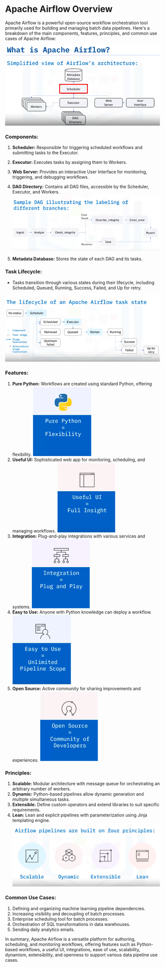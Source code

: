 # Apache Airflow Overview
Apache Airflow is a powerful open-source workflow orchestration tool primarily used for building and managing batch data pipelines. Here's a breakdown of the main components, features, principles, and common use cases of Apache Airflow:

![alt text](image.png)

### Components:
1. **Scheduler:** Responsible for triggering scheduled workflows and submitting tasks to the Executor.
2. **Executor:** Executes tasks by assigning them to Workers.
3. **Web Server:** Provides an interactive User Interface for monitoring, triggering, and debugging workflows.
4. **DAG Directory:** Contains all DAG files, accessible by the Scheduler, Executor, and Workers.
![alt text](image-1.png)

5. **Metadata Database:** Stores the state of each DAG and its tasks.


### Task Lifecycle:
- Tasks transition through various states during their lifecycle, including Scheduled, Queued, Running, Success, Failed, and Up for retry.

![alt text](image-2.png)

### Features:

1. **Pure Python:** Workflows are created using standard Python, offering flexibility.
![alt text](image-3.png)
2. **Useful UI:** Sophisticated web app for monitoring, scheduling, and managing workflows.
![alt text](image-4.png)
3. **Integration:** Plug-and-play integrations with various services and systems.
![alt text](image-5.png)
4. **Easy to Use:** Anyone with Python knowledge can deploy a workflow.
![alt text](image-6.png)
5. **Open Source:** Active community for sharing improvements and experiences.
![alt text](image-7.png)

### Principles:
1. **Scalable:** Modular architecture with message queue for orchestrating an arbitrary number of workers.
2. **Dynamic:** Python-based pipelines allow dynamic generation and multiple simultaneous tasks.
3. **Extensible:** Define custom operators and extend libraries to suit specific requirements.
4. **Lean:** Lean and explicit pipelines with parameterization using Jinja templating engine.
![alt text](image-8.png)
### Common Use Cases:
1. Defining and organizing machine learning pipeline dependencies.
2. Increasing visibility and decoupling of batch processes.
3. Enterprise scheduling tool for batch processes.
4. Orchestration of SQL transformations in data warehouses.
5. Sending daily analytics emails.

In summary, Apache Airflow is a versatile platform for authoring, scheduling, and monitoring workflows, offering features such as Python-based workflows, a useful UI, integrations, ease of use, scalability, dynamism, extensibility, and openness to support various data pipeline use cases.
